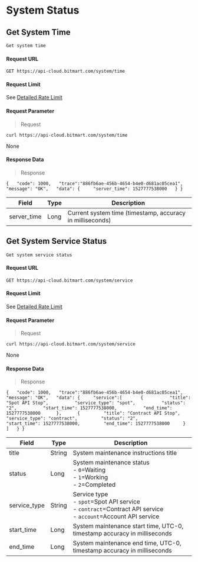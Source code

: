 # System Status

## Get System Time

`Get system time`

#### Request URL

`GET https://api-cloud.bitmart.com/system/time`

#### Request Limit

See [Detailed Rate Limit](#rate-limit)

#### Request Parameter

> Request

`curl https://api-cloud.bitmart.com/system/time`

None

#### Response Data

> Response

`{   "code": 1000,   "trace":"886fb6ae-456b-4654-b4e0-d681ac05cea1",   "message": "OK",   "data": {     "server_time": 1527777538000   } }`

| Field | Type | Description |
| --- | --- | --- |
| server_time | Long | Current system time (timestamp, accuracy in milliseconds) 

## Get System Service Status

`Get system service status`

#### Request URL

`GET https://api-cloud.bitmart.com/system/service`

#### Request Limit

See [Detailed Rate Limit](#rate-limit)

#### Request Parameter

> Request

`curl https://api-cloud.bitmart.com/system/service`

None

#### Response Data

> Response

`{   "code": 1000,   "trace":"886fb6ae-456b-4654-b4e0-d681ac05cea1",   "message": "OK",   "data": {     "service":[       {          "title": "Spot API Stop",          "service_type": "spot",          "status": "2",          "start_time": 1527777538000,          "end_time": 1527777538000      },      {         "title": "Contract API Stop",         "service_type": "contract",         "status": "2",         "start_time": 1527777538000,         "end_time": 1527777538000     }    ]   } }`

| Field | Type | Description |
| --- | --- | --- |
| title | String | System maintenance instructions title 
| status | Long | System maintenance status<br>- <code>0</code>=Waiting<br>- <code>1</code>=Working<br>- <code>2</code>=Completed 
| service_type | String | Service type<br>- <code>spot</code>=Spot API service<br>- <code>contract</code>=Contract API service<br>- <code>account</code>=Account API service 
| start_time | Long | System maintenance start time, UTC-0, timestamp accuracy in milliseconds 
| end_time | Long | System maintenance end time, UTC-0, timestamp accuracy in milliseconds

